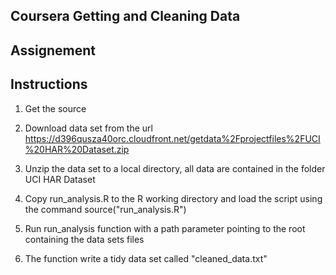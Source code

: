Coursera Getting and Cleaning Data
----------------------------------

Assignement
-----------

Instructions
------------

1) Get the source 

2) Download data set from the url https://d396qusza40orc.cloudfront.net/getdata%2Fprojectfiles%2FUCI%20HAR%20Dataset.zip

3) Unzip the data set to a local directory, all data are contained in the folder UCI HAR Dataset

3) Copy run_analysis.R to the R working directory and load the script  using the command source("run_analysis.R")

4) Run run_analysis function with a path parameter pointing to the root containing the data sets files

5) The function write a tidy data set called "cleaned_data.txt"